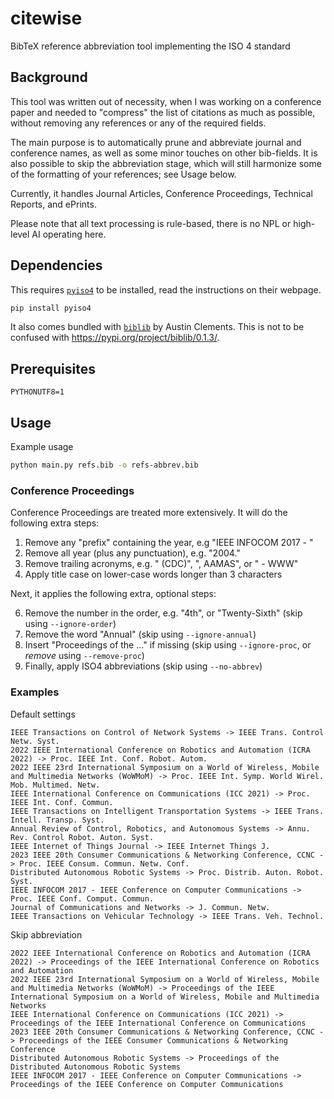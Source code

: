 # citewise
BibTeX reference abbreviation tool implementing the ISO 4 standard

## Background

This tool was written out of necessity, when I was working on a conference paper and needed to "compress" the list of citations as much as possible, without removing any references or any of the required fields.

The main purpose is to automatically prune and abbreviate journal and conference names, as well as some minor touches on other bib-fields.
It is also possible to skip the abbreviation stage, which will still harmonize some of the formatting of your references; see Usage below.

Currently, it handles Journal Articles, Conference Proceedings, Technical Reports, and ePrints.

Please note that all text processing is rule-based, there is no NPL or high-level AI operating here.

## Dependencies
This requires [`pyiso4`](https://github.com/pierre-24/pyiso4) to be installed, read the instructions on their webpage.
```sh
pip install pyiso4
```

It also comes bundled with [`biblib`](https://github.com/aclements/biblib/tree/master) by Austin Clements. This is not to be confused with https://pypi.org/project/biblib/0.1.3/.

## Prerequisites
`PYTHONUTF8=1`

## Usage
Example usage
```sh
python main.py refs.bib -o refs-abbrev.bib
```

### Conference Proceedings
Conference Proceedings are treated more extensively. It will do the following extra steps:

  1. Remove any "prefix" containing the year, e.g "IEEE INFOCOM 2017 - "
  2. Remove all year (plus any punctuation), e.g. "2004."
  3. Remove trailing acronyms, e.g. " (CDC)", ", AAMAS", or " - WWW"
  4. Apply title case on lower-case words longer than 3 characters

Next, it applies the following extra, optional steps:

  6. Remove the number in the order, e.g. "4th", or "Twenty-Sixth" (skip using `--ignore-order`)
  7. Remove the word "Annual" (skip using `--ignore-annual`)
  8. Insert "Proceedings of the ..." if missing (skip using `--ignore-proc`, or *remove* using `--remove-proc`)
  9. Finally, apply ISO4 abbreviations (skip using `--no-abbrev`)

### Examples
Default settings
```
IEEE Transactions on Control of Network Systems -> IEEE Trans. Control Netw. Syst.
2022 IEEE International Conference on Robotics and Automation (ICRA 2022) -> Proc. IEEE Int. Conf. Robot. Autom.
2022 IEEE 23rd International Symposium on a World of Wireless, Mobile and Multimedia Networks (WoWMoM) -> Proc. IEEE Int. Symp. World Wirel. Mob. Multimed. Netw.
IEEE International Conference on Communications (ICC 2021) -> Proc. IEEE Int. Conf. Commun.
IEEE Transactions on Intelligent Transportation Systems -> IEEE Trans. Intell. Transp. Syst.
Annual Review of Control, Robotics, and Autonomous Systems -> Annu. Rev. Control Robot. Auton. Syst.
IEEE Internet of Things Journal -> IEEE Internet Things J.
2023 IEEE 20th Consumer Communications & Networking Conference, CCNC -> Proc. IEEE Consum. Commun. Netw. Conf.
Distributed Autonomous Robotic Systems -> Proc. Distrib. Auton. Robot. Syst.
IEEE INFOCOM 2017 - IEEE Conference on Computer Communications -> Proc. IEEE Conf. Comput. Commun.
Journal of Communications and Networks -> J. Commun. Netw.
IEEE Transactions on Vehicular Technology -> IEEE Trans. Veh. Technol.
```

Skip abbreviation
```
2022 IEEE International Conference on Robotics and Automation (ICRA 2022) -> Proceedings of the IEEE International Conference on Robotics and Automation
2022 IEEE 23rd International Symposium on a World of Wireless, Mobile and Multimedia Networks (WoWMoM) -> Proceedings of the IEEE International Symposium on a World of Wireless, Mobile and Multimedia Networks
IEEE International Conference on Communications (ICC 2021) -> Proceedings of the IEEE International Conference on Communications
2023 IEEE 20th Consumer Communications & Networking Conference, CCNC -> Proceedings of the IEEE Consumer Communications & Networking Conference
Distributed Autonomous Robotic Systems -> Proceedings of the Distributed Autonomous Robotic Systems
IEEE INFOCOM 2017 - IEEE Conference on Computer Communications -> Proceedings of the IEEE Conference on Computer Communications
```
